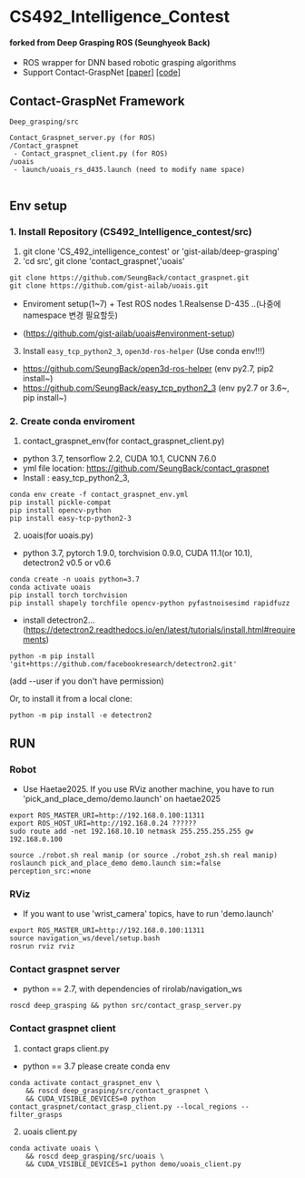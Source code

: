 
# CS492_Intelligence_Contest
#### forked from Deep Grasping ROS (Seunghyeok Back)

- ROS wrapper for DNN based robotic grasping algorithms
- Support Contact-GraspNet [[paper]](https://arxiv.org/abs/2103.14127) [[code]](https://github.com/NVlabs/contact_graspnet)

## Contact-GraspNet Framework
```
Deep_grasping/src

Contact_Graspnet_server.py (for ROS)
/Contact_graspnet
 - Contact_graspnet_client.py (for ROS)
/uoais
 - launch/uoais_rs_d435.launch (need to modify name space)
 
```
## Env setup
### 1. Install Repository (CS492_Intelligence_contest/src) 
1. git clone 'CS_492_intelligence_contest' or 'gist-ailab/deep-grasping' 
2. 'cd src', git clone 'contact_graspnet','uoais'
```
git clone https://github.com/SeungBack/contact_graspnet.git
git clone https://github.com/gist-ailab/uoais.git
```
  + Enviroment setup(1~7) + Test ROS nodes 1.Realsense D-435 ..(나중에 namespace 변경 필요할듯)
- (https://github.com/gist-ailab/uoais#environment-setup)
3. Install `easy_tcp_python2_3`, `open3d-ros-helper` (Use conda env!!!)
- https://github.com/SeungBack/open3d-ros-helper (env py2.7, pip2 install~)
- https://github.com/SeungBack/easy_tcp_python2_3 (env py2.7 or 3.6~, pip install~)


### 2. Create conda enviroment
1. contact_graspnet_env(for contact_graspnet_client.py)
- python 3.7, tensorflow 2.2, CUDA 10.1, CUCNN 7.6.0
- yml file location: https://github.com/SeungBack/contact_graspnet 
- Install : easy_tcp_python2_3, 

```
conda env create -f contact_graspnet_env.yml
pip install pickle-compat
pip install opencv-python
pip install easy-tcp-python2-3
```


2. uoais(for uoais.py)
 - python 3.7, pytorch 1.9.0, torchvision 0.9.0, CUDA 11.1(or 10.1), detectron2 v0.5 or v0.6
```
conda create -n uoais python=3.7
conda activate uoais
pip install torch torchvision
pip install shapely torchfile opencv-python pyfastnoisesimd rapidfuzz
``` 

- install detectron2...
 (https://detectron2.readthedocs.io/en/latest/tutorials/install.html#requirements)

```
python -m pip install 'git+https://github.com/facebookresearch/detectron2.git'
``` 
(add --user if you don't have permission)

Or, to install it from a local clone:
```git clone https://github.com/facebookresearch/detectron2.git
python -m pip install -e detectron2
```

## RUN
### Robot
- Use Haetae2025. If you use RViz another machine, you have to run 'pick_and_place_demo/demo.launch' on haetae2025
``` 
export ROS_MASTER_URI=http://192.168.0.100:11311
export ROS_HOST_URI=http://192.168.0.24 ??????
sudo route add -net 192.168.10.10 netmask 255.255.255.255 gw 192.168.0.100

source ./robot.sh real manip (or source ./robot_zsh.sh real manip)
roslaunch pick_and_place_demo demo.launch sim:=false perception_src:=none
```

### RViz
- If you want to use 'wrist_camera' topics, have to run 'demo.launch'
```
export ROS_MASTER_URI=http://192.168.0.100:11311
source navigation_ws/devel/setup.bash
rosrun rviz rviz
```

### Contact graspnet server
- python == 2.7, with dependencies of rirolab/navigation_ws 
```
roscd deep_grasping && python src/contact_grasp_server.py
```


### Contact graspnet client
1. contact graps client.py
- python == 3.7 please create conda env
```
conda activate contact_graspnet_env \
    && roscd deep_grasping/src/contact_graspnet \
    && CUDA_VISIBLE_DEVICES=0 python contact_graspnet/contact_grasp_client.py --local_regions --filter_grasps
```

2. uoais client.py
```
conda activate uoais \
    && roscd deep_grasping/src/uoais \
    && CUDA_VISIBLE_DEVICES=1 python demo/uoais_client.py
```
